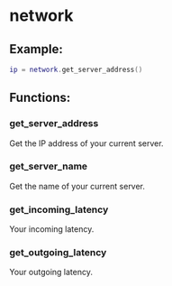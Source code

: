 # network

## Example:

```lua
ip = network.get_server_address()
```

## Functions:

### get_server_address

Get the IP address of your current server.

### get_server_name

Get the name of your current server.

### get_incoming_latency

Your incoming latency.

### get_outgoing_latency

Your outgoing latency.
